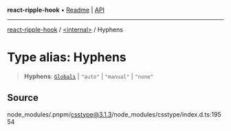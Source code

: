 **react-ripple-hook** • [Readme](../../README.md) \| [API](../../globals.md)

---

[react-ripple-hook](../../README.md) / [\<internal\>](../README.md) / Hyphens

# Type alias: Hyphens

> **Hyphens**: [`Globals`](Globals.md) \| `"auto"` \| `"manual"` \| `"none"`

## Source

node_modules/.pnpm/csstype@3.1.3/node_modules/csstype/index.d.ts:19554
